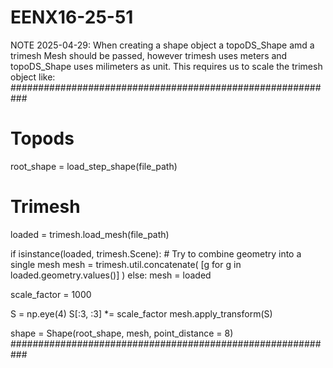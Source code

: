 # EENX16-25-51

NOTE 2025-04-29:
When creating a shape object a topoDS_Shape amd a trimesh Mesh should be passed, however trimesh uses meters and topoDS_Shape uses milimeters as unit. 
This requires us to scale the trimesh object like:
###########################################################
# Topods
root_shape = load_step_shape(file_path)

# Trimesh
loaded  = trimesh.load_mesh(file_path)

if isinstance(loaded, trimesh.Scene):
    # Try to combine geometry into a single mesh
    mesh = trimesh.util.concatenate(
        [g for g in loaded.geometry.values()]
    )
else:
    mesh = loaded

scale_factor = 1000

S = np.eye(4)
S[:3, :3] *= scale_factor
mesh.apply_transform(S)

shape = Shape(root_shape, mesh, point_distance = 8)
###########################################################
